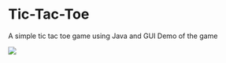 # Tic-Tac-Toe
A simple tic tac toe game using Java and GUI
Demo of the game


<img src='https://media.giphy.com/media/URq1zx8svp2dnelY4X/giphy.gif'>
